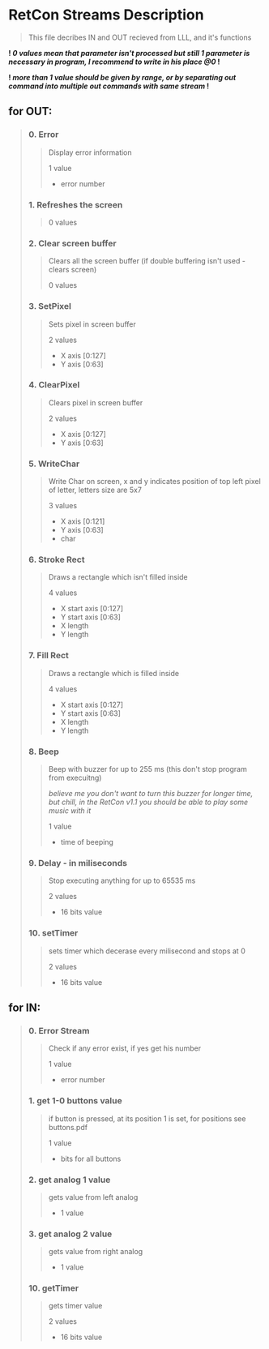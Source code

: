 # RetCon Streams Description

> This file decribes IN and OUT recieved from LLL, and it's functions

**! *0 values mean that parameter isn't processed but still 1 parameter is necessary in program, I recommend to write in his place @0* !**

**! *more than 1 value should be given by range, or by separating out command into multiple out commands with same stream* !**

## for OUT:
> ### 0. Error 
> 
> > Display error information
> > 
> > 1 value
> > - error number
>
> ### 1. Refreshes the screen
> 
> > 0 values
>
> ### 2. Clear screen buffer
> > Clears all the screen buffer
> > (if double buffering isn't used - clears screen)
> >
> > 0 values
> 
> ### 3. SetPixel
> > Sets pixel in screen buffer
> > 
> > 2 values
> > - X axis [0:127]
> > - Y axis [0:63]
>
> ### 4. ClearPixel
> > Clears pixel in screen buffer
> > 
> >  2 values
> > - X axis [0:127]
> > - Y axis [0:63]
>
> ### 5. WriteChar
> > Write Char on screen, x and y indicates position of top left pixel of letter, letters size are 5x7 
> > 
> >  3 values
> > - X axis [0:121]
> > - Y axis [0:63]
> > - char
> 
> ### 6. Stroke Rect
> > Draws a rectangle which isn't filled inside
> > 
> >  4 values
> >  - X start axis [0:127]
> >  - Y start axis [0:63]
> >  - X length
> >  - Y length
> 
> ### 7. Fill Rect
> > Draws a rectangle which is filled inside
> > 
> >  4 values
> >  - X start axis [0:127]
> >  - Y start axis [0:63]
> >  - X length
> >  - Y length
> 
> ### 8. Beep
> > Beep with buzzer for up to 255 ms (this don't stop program from execuitng)
> >
> > *believe me you don't want to turn this buzzer for longer time,
> >  but chill, in the RetCon v1.1 you should be able to play some music with it*
> >
> > 1 value
> > - time of beeping
> ### 9. Delay - in miliseconds
> > Stop executing anything for up to 65535 ms
> >
> > 2 values
> > - 16 bits value
> >
> ### 10. setTimer
> > sets timer which decerase every milisecond and stops at 0
> >
> >  2 values
> >  - 16 bits value

## for IN:

> ### 0. Error Stream
> > Check if any error exist, if yes get his number
> > 
> > 1 value
> > - error number
> >
> ### 1. get 1-0 buttons value
> > if button is pressed, at its position 1 is set, for positions see buttons.pdf
> >
> > 1 value
> > - bits for all buttons
> >
> ### 2. get analog 1 value
> > 
> > gets value from left analog
> > 
> > - 1 value
> >
> ### 3. get analog 2 value
> > 
> > gets value from right analog
> > 
> > - 1 value
>
> ### 10. getTimer
> > gets timer value
> >
> >  2 values
> >  - 16 bits value